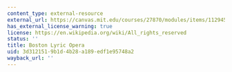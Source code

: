 ```yaml
---
content_type: external-resource
external_url: https://canvas.mit.edu/courses/27870/modules/items/1129457
has_external_license_warning: true
license: https://en.wikipedia.org/wiki/All_rights_reserved
status: ''
title: Boston Lyric Opera
uid: 3d312151-9b1d-4b28-a189-edf1e95748a2
wayback_url: ''
---
```

